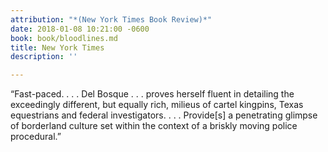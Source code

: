 ```yaml
---
attribution: "*(New York Times Book Review)*"
date: 2018-01-08 10:21:00 -0600
book: book/bloodlines.md
title: New York Times
description: ''

---
```

“Fast-paced. . . . Del Bosque . . . proves herself fluent in detailing  the exceedingly different, but equally rich, milieus of cartel kingpins,  Texas equestrians and federal investigators. . . . Provide\[s\] a  penetrating glimpse of borderland culture set within the context of a  briskly moving police procedural.” 